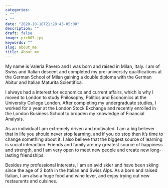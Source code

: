 ```yaml
---
categories:
- ""
- ""
date: "2020-10-18T21:28:43-05:00"
description: ""
draft: false
image: pic005.jpg
keywords: ""
slug: about_me
title: About me
---
```


My name is Valeria Pavero and I was born and raised in Milan, Italy. I am of Swiss and Italian descent and completed my pre-university qualifications at the German School of Milan gaining a double diploma with the German Abitur and Italian Maturita Scientifica. 

I always had a interest for economics and current affairs, which is why I moved to London to study Philosophy, Politics and Economics at the University College London. After completing my undergraduate studies, I worked for a year at the London Stock Exchange and recently enrolled in the London Business School to broaden my knowledge of Financial Analysis. 

As an individual I am extremely driven and motivated. I am a big believer that in life you should never stop learning, and if you do stop then it’s time to change something about it. I also believe that the biggest source of learning is social interaction. Friends and family are my greatest source of happiness and strength, and I am very open to meet new people and create new long-lasting friendships. 

Besides my professional interests, I am an avid skier and have been skiing since the age of 2 both in the Italian and Swiss Alps. As a born and raised Italian, I am also a huge food and wine lover, and enjoy trying out new restaurants and cuisines.